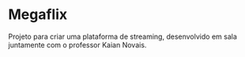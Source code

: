 # Megaflix
Projeto para criar uma plataforma de streaming, desenvolvido em sala juntamente com o professor Kaian Novais.
